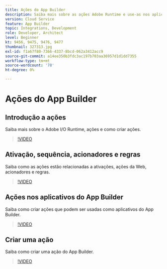```yaml
---
title: Ações do App Builder
description: Saiba mais sobre as ações Adobe Runtime e use-as nos aplicativos do App Builder.
version: Cloud Service
feature: App Builder
topic: Integrations, Development
role: Developer, Architect
level: Beginner
kt: 9456, 9475, 9476, 9477
thumbnail: 327313.jpg
exl-id: f1a67f80-7366-4337-8bcd-062a3412acc9
source-git-commit: a14ee350b3fdc3ac197b703aa36957d1d1dd7355
workflow-type: tm+mt
source-wordcount: '78'
ht-degree: 0%

---
```


# Ações do App Builder

## Introdução a ações

Saiba mais sobre o Adobe I/O Runtime, ações e como criar ações.

>[!VIDEO](https://video.tv.adobe.com/v/339192/?quality=12&learn=on)

## Ativação, sequência, acionadores e regras

Saiba como as ações estão relacionadas a ativações, ações da Web, acionadores e regras.

>[!VIDEO](https://video.tv.adobe.com/v/339193/?quality=12&learn=on)

## Ações nos aplicativos do App Builder

Saiba como criar ações que podem ser usadas como aplicativos do App Builder.

>[!VIDEO](https://video.tv.adobe.com/v/339194/?quality=12&learn=on)

## Criar uma ação

Saiba como criar uma ação do App Builder.

>[!VIDEO](https://video.tv.adobe.com/v/339195/?quality=12&learn=on)
